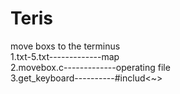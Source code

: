 # Teris
move boxs to the terminus  
1.txt-5.txt-------------map  
2.movebox.c-------------operating file  
3.get_keyboard----------#includ<~>
